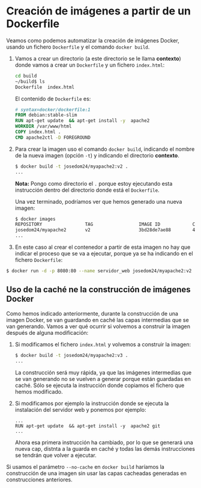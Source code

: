 # Creación de imágenes a partir de un Dockerfile

Veamos como podemos automatizar la creación de imágenes Docker, usando un fichero `Dockerfile` y el comando `docker build`.

1. Vamos a crear un directorio (a este directorio se le llama **contexto**) donde vamos a crear un `Dockerfile` y un fichero `index.html`:

    ```bash
    cd build
    ~/build$ ls
    Dockerfile  index.html
    ```

    El contenido de `Dockerfile` es:

    ```Dockerfile
    # syntax=docker/dockerfile:1
    FROM debian:stable-slim
    RUN apt-get update  && apt-get install -y  apache2 
    WORKDIR /var/www/html
    COPY index.html .
    CMD apache2ctl -D FOREGROUND
    ```

2. Para crear la imagen uso el comando `docker build`, indicando el nombre de la nueva imagen (opción `-t`) y indicando el directorio **contexto**.

    ```bash
    $ docker build -t josedom24/myapache2:v2 .
    ...
    ```
    **Nota:** Pongo como directorio el `.` porque estoy ejecutando esta instrucción dentro del directorio donde está el `Dockerfile`.


    Una vez terminado, podríamos ver que hemos generado una nueva imagen:

    ```bash
    $ docker images
    REPOSITORY                TAG                 IMAGE ID            CREATED             SIZE
    josedom24/myapache2       v2                  3bd28de7ae88        43 seconds ago      195MB
    ...
    ```
3. En este caso al crear el contenedor a partir de esta imagen no hay que indicar el proceso que se va a ejecutar, porque ya se ha indicando en el fichero `Dockerfile`:

```bash
$ docker run -d -p 8080:80 --name servidor_web josedom24/myapache2:v2 
```            

## Uso de la caché ne la construcción de imágenes Docker

Como hemos indicado anteriormente, durante la construcción de una imagen Docker, se van guardando en caché las capas intermedias que se van generando. Vamos a ver qué ocurrir si volvemos a construir la imagen después de alguna modificación:

1. Si modificamos el fichero `index.html` y volvemos a construir la imagen:

    ```bash
    $ docker build -t josedom24/myapache2:v3 .
    ...
    ```
    
    La construcción será muy rápida, ya que las imágenes intermedias que se van generando no se vuelven a generar porque están guardadas en caché. Sólo se ejecuta la instrucción donde copiamos el fichero que hemos modificado.

2. Si modificamos por ejemplo la instrucción donde se ejecuta la instalación del servidor web y ponemos por ejemplo:

    ```
    ...
    RUN apt-get update  && apt-get install -y  apache2 git
    ...
    ```

    Ahora esa primera instrucción ha cambiado, por lo que se generará una nueva cap, distnta a la guarda en caché y todas las demás instrucciones se tendrán que volver a ejecutar.

Si usamos el parámetro `--no-cache` en `docker build` haríamos la construcción de una imagen sin usar las capas cacheadas generadas en construcciones anteriores.



